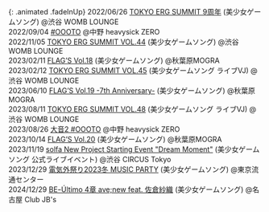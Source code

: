 {: .animated .fadeInUp}
2022/06/26 [TOKYO ERG SUMMIT 9周年](https://t.livepocket.jp/e/osfrq) (美少女ゲームソング) @渋谷 WOMB LOUNGE  
2022/09/04 [#OOOTO](http://oooto.otherman-records.com/) @中野 heavysick ZERO  
2022/11/05 [TOKYO ERG SUMMIT VOL.44](https://t.livepocket.jp/e/tes_44) (美少女ゲームソング) @渋谷 WOMB LOUNGE  
2023/02/11 [FLAG’S Vol.18](https://club-mogra.jp/2023/02/11/4805/) (美少女ゲームソング) @秋葉原MOGRA  
2023/02/12 [TOKYO ERG SUMMIT VOL.45](https://t.livepocket.jp/e/tes_45) (美少女ゲームソング ライブVJ) @渋谷 WOMB LOUNGE  
2023/06/10 [FLAG’S Vol.19 -7th Anniversary-](https://club-mogra.jp/2023/06/10/4915/) (美少女ゲームソング) @秋葉原MOGRA  
2023/08/11 [TOKYO ERG SUMMIT VOL.48](https://t.livepocket.jp/e/tokyoerg48) (美少女ゲームソング ライブVJ) @渋谷 WOMB LOUNGE  
2023/08/26 [大音2 #OOOTO](http://oooto.otherman-records.com/2/) @中野 heavysick ZERO  
2023/10/14 [FLAG’S Vol.20](https://club-mogra.jp/2023/10/14/5034/) (美少女ゲームソング) @秋葉原MOGRA  
2023/11/19 [solfa New Project Starting Event "Dream Moment"](https://circus-tokyo.jp/event/solfa-new-project-starting-event-dream-moment-%E3%82%AA%E3%83%95%E3%83%A9%E3%82%A4%E3%83%B3%E3%82%A4%E3%83%99%E3%83%B3%E3%83%88/) (美少女ゲームソング 公式ライブイベント) @渋谷 CIRCUS Tokyo  
2023/12/29 [電気外祭り2023冬 MUSIC PARTY](https://twitter.com/denki_guy/status/1739160762139250823/photo/1) (美少女ゲームソング) @東京流通センター  
2024/12/29 [BEｰÚltimo 4章 ave;new feat. 佐倉紗織](https://twitter.com/BEUltimo_info/status/1728005554403185036) (美少女ゲームソング) @名古屋 Club JB's  
